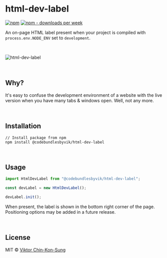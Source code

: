 # html-dev-label
[![npm](https://img.shields.io/npm/v/@codebundlesbyvik/html-dev-label)](https://www.npmjs.com/package/@codebundlesbyvik/html-dev-label)
[![npm - downloads per week](https://img.shields.io/npm/dw/@codebundlesbyvik/html-dev-label)](https://www.npmjs.com/package/@codebundlesbyvik/html-dev-label)

An on-page HTML label present when your project is compiled with `process.env.NODE_ENV` set to `development`.

<br>

![html-dev-label](https://user-images.githubusercontent.com/16013785/158440211-e81c3767-9166-46de-9cb7-679f4fb96622.png)

<br>

## Why?

It's easy to confuse the development environment of a website with the live version when you have many tabs & windows open. Well, not any more.

<br>

## Installation

```
// Install package from npm
npm install @codebundlesbyvik/html-dev-label
```

<br>

## Usage

``` javascript
import HtmlDevLabel from "@codebundlesbyvik/html-dev-label";

const devLabel = new HtmlDevLabel();

devLabel.init();
```

When present, the label is shown in the bottom right corner of the page. Positioning options may be added in a future release.

<br>

## License

MIT © [Viktor Chin-Kon-Sung](https://github.com/vikputthiscodeongit)
